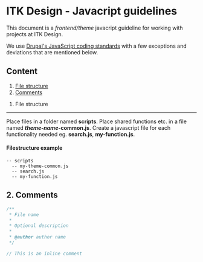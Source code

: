 ITK Design - Javacript guidelines
==========

This document is a _frontend/theme_ javacript guideline for working with projects at ITK Design.

We use [Drupal's JavaScript coding standards](https://drupal.org/node/172169) with a few exceptions and deviations that are mentioned below.

Content
----------

1. [File structure](#file-structure)
2. [Comments](#comments)

<a name="file-structure"></a>
1. File structure
----------

Place files in a folder named __scripts__. Place shared functions etc. in a file named ___theme-name_-common.js__. Create a javascript file for each functionality needed eg. __search.js__, __my-function.js__.

#### Filestructure example
```code
-- scripts
  -- my-theme-common.js
  -- search.js
  -- my-function.js
```

<a name="comments"></a>
2. Comments
----------

```javascript
/**
 * File name
 *
 * Optional description
 *
 * @author author name
 */ 

// This is an inline comment
```

